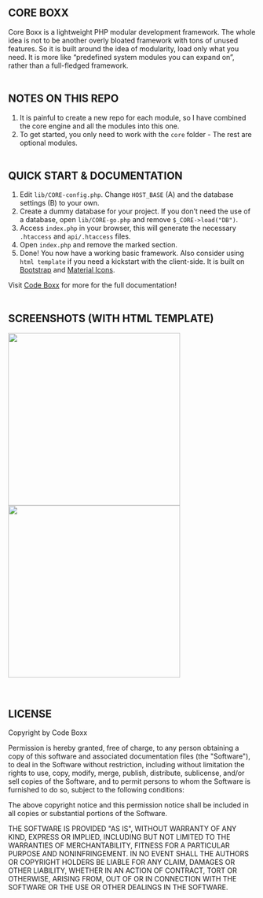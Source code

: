 ## CORE BOXX
Core Boxx is a lightweight PHP modular development framework. The whole idea is not to be another overly bloated framework with tons of unused features. So it is built around the idea of modularity, load only what you need. It is more like “predefined system modules you can expand on”, rather than a full-fledged framework.
<br><br>


## NOTES ON THIS REPO
1) It is painful to create a new repo for each module, so I have combined the core engine and all the modules into this one.
2) To get started, you only need to work with the `core` folder - The rest are optional modules.
<br><br>


## QUICK START & DOCUMENTATION
1) Edit `lib/CORE-config.php`. Change `HOST_BASE` (A) and the database settings (B) to your own.
2) Create a dummy database for your project. If you don’t need the use of a database, open `lib/CORE-go.php` and remove `$_CORE->load("DB")`.
3) Access `index.php` in your browser, this will generate the necessary `.htaccess` and `api/.htaccess` files.
4) Open `index.php` and remove the marked section.
5) Done! You now have a working basic framework. Also consider using `html template` if you need a kickstart with the client-side. It is built on [Bootstrap](https://getbootstrap.com/) and [Material Icons](https://fonts.google.com/icons).

Visit [Code Boxx](https://code-boxx.com/core-boxx-php-rapid-development-framework/) for more for the full documentation!
<br><br>


## SCREENSHOTS (WITH HTML TEMPLATE)
<p float="left">
  <img width="350" style="inline-block" src="https://code-boxx.com/wp-content/uploads/2021/12/cb-html-1a.png">
  <img width="350" style="inline-block" src="https://code-boxx.com/wp-content/uploads/2021/12/cb-html-2a.png">
</p><br>


## LICENSE
Copyright by Code Boxx

Permission is hereby granted, free of charge, to any person obtaining a copy
of this software and associated documentation files (the "Software"), to deal
in the Software without restriction, including without limitation the rights
to use, copy, modify, merge, publish, distribute, sublicense, and/or sell
copies of the Software, and to permit persons to whom the Software is
furnished to do so, subject to the following conditions:

The above copyright notice and this permission notice shall be included in all
copies or substantial portions of the Software.

THE SOFTWARE IS PROVIDED "AS IS", WITHOUT WARRANTY OF ANY KIND, EXPRESS OR
IMPLIED, INCLUDING BUT NOT LIMITED TO THE WARRANTIES OF MERCHANTABILITY,
FITNESS FOR A PARTICULAR PURPOSE AND NONINFRINGEMENT. IN NO EVENT SHALL THE
AUTHORS OR COPYRIGHT HOLDERS BE LIABLE FOR ANY CLAIM, DAMAGES OR OTHER
LIABILITY, WHETHER IN AN ACTION OF CONTRACT, TORT OR OTHERWISE, ARISING FROM,
OUT OF OR IN CONNECTION WITH THE SOFTWARE OR THE USE OR OTHER DEALINGS IN THE
SOFTWARE.

